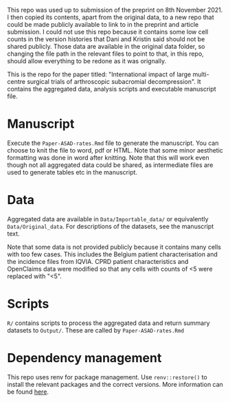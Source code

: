 This repo was used up to submission of the preprint on 8th November 2021. I then copied its contents, apart from the original data, to a new repo that could be made publicly available to link to in the preprint and article submission. I could not use this repo because it contains some low cell counts in the version histories that Dani and Kristin said should not be shared publicly. Those data are available in the original data folder, so changing the file path in the relevant files to point to that, in this repo, should allow everything to be redone as it was orignally.

This is the repo for the paper titled: "International impact of large multi-centre surgical trials of arthroscopic subacromial decompression". It contains the aggregated data, analysis scripts and executable manuscript file.

# Manuscript
Execute the `Paper-ASAD-rates.Rmd` file to generate the manuscript. You can choose to knit the file to word, pdf or HTML. Note that some minor aesthetic formatting was done in word after knitting. Note that this will work even though not all aggregated data could be shared, as intermediate files are used to generate tables etc in the manuscript. 

# Data 
Aggregated data are available in `Data/Importable_data/` or equivalently `Data/Original_data`. For descriptions of the datasets, see the manuscript text.

Note that some data is not provided publicly because it contains many
cells with too few cases. This includes the Belgium patient characterisation and the incidence files from IQVIA. CPRD patient characteristics and OpenClaims data were modified so that any cells with counts of <5 were replaced with "<5". 

# Scripts 
`R/` contains scripts to process the aggregated data and return summary datasets to `Output/`. These are called by `Paper-ASAD-rates.Rmd`

# Dependency management
This repo uses renv for package management. Use `renv::restore()` to install the relevant packages and the correct versions. More information can be found [here](https://rstudio.github.io/renv/articles/renv.html).

